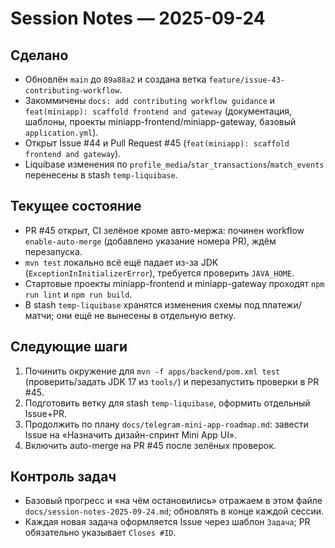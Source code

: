 # Session Notes — 2025-09-24

## Сделано
- Обновлён `main` до `89a88a2` и создана ветка `feature/issue-43-contributing-workflow`.
- Закоммичены `docs: add contributing workflow guidance` и `feat(miniapp): scaffold frontend and gateway` (документация, шаблоны, проекты miniapp-frontend/miniapp-gateway, базовый `application.yml`).
- Открыт Issue #44 и Pull Request #45 (`feat(miniapp): scaffold frontend and gateway`).
- Liquibase изменения по `profile_media`/`star_transactions`/`match_events` перенесены в stash `temp-liquibase`.

## Текущее состояние
- PR #45 открыт, CI зелёное кроме авто-мержа: починен workflow `enable-auto-merge` (добавлено указание номера PR), ждём перезапуска.
- `mvn test` локально всё ещё падает из-за JDK (`ExceptionInInitializerError`), требуется проверить `JAVA_HOME`.
- Стартовые проекты miniapp-frontend и miniapp-gateway проходят `npm run lint` и `npm run build`.
- В stash `temp-liquibase` хранятся изменения схемы под платежи/матчи; они ещё не вынесены в отдельную ветку.

## Следующие шаги
1. Починить окружение для `mvn -f apps/backend/pom.xml test` (проверить/задать JDK 17 из `tools/`) и перезапустить проверки в PR #45.
2. Подготовить ветку для stash `temp-liquibase`, оформить отдельный Issue+PR.
3. Продолжить по плану `docs/telegram-mini-app-roadmap.md`: завести Issue на «Назначить дизайн-спринт Mini App UI».
4. Включить auto-merge на PR #45 после зелёных проверок.

## Контроль задач
- Базовый прогресс и «на чём остановились» отражаем в этом файле `docs/session-notes-2025-09-24.md`; обновлять в конце каждой сессии.
- Каждая новая задача оформляется Issue через шаблон `Задача`; PR обязательно указывает `Closes #ID`.
